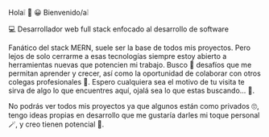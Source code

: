 Hola:grey_exclamation: :wave: :grinning: Bienvenido/a:grey_exclamation:

:computer: Desarrollador web full stack enfocado al desarrollo de software

Fanático del stack MERN, suele ser la base de todos mis proyectos. Pero lejos de solo cerrarme a esas tecnologías siempre estoy abierto a herramientas nuevas que potencien mi trabajo. Busco :mag_right: desafíos que me permitan aprender y crecer, así como la oportunidad de colaborar con otros colegas profesionales :briefcase:. Espero cualquiera sea el motivo de tu visita te sirva de algo lo que encuentres aquí, ojalá sea lo que estas buscando… :dart:.

No podrás ver todos mis proyectos ya que algunos están como privados :roll_eyes:, tengo ideas propias en desarrollo que me gustaría darles mi toque personal :magic_wand:, y creo tienen potencial :mechanical_arm:.